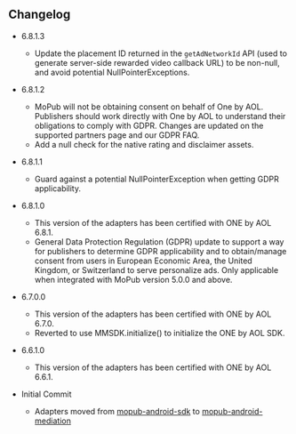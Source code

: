 ## Changelog
  * 6.8.1.3
    * Update the placement ID returned in the `getAdNetworkId` API (used to generate server-side rewarded video callback URL) to be non-null, and avoid potential NullPointerExceptions.


  * 6.8.1.2
    * MoPub will not be obtaining consent on behalf of One by AOL. Publishers should work directly with One by AOL to understand their obligations to comply with GDPR. Changes are updated on the supported partners page and our GDPR FAQ.
    * Add a null check for the native rating and disclaimer assets.

  * 6.8.1.1
    * Guard against a potential NullPointerException when getting GDPR applicability.

  * 6.8.1.0
    * This version of the adapters has been certified with ONE by AOL 6.8.1.
    * General Data Protection Regulation (GDPR) update to support a way for publishers to determine GDPR applicability and to obtain/manage consent from users in European Economic Area, the United Kingdom, or Switzerland to serve personalize ads. Only applicable when integrated with MoPub version 5.0.0 and above.

  * 6.7.0.0
    * This version of the adapters has been certified with ONE by AOL 6.7.0.
    * Reverted to use MMSDK.initialize() to initialize the ONE by AOL SDK.

  * 6.6.1.0
    * This version of the adapters has been certified with ONE by AOL 6.6.1.

  * Initial Commit
  	* Adapters moved from [mopub-android-sdk](https://github.com/mopub/mopub-android-sdk) to [mopub-android-mediation](https://github.com/mopub/mopub-android-mediation/)